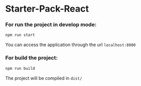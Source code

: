 # Starter-Pack-React

### For run the project in develop mode:

```bash
npm run start
```
You can access the application through the url `localhost:8080`

### For build the project:

```bash
npm run build
```

The project will be compiled in `dist/`
